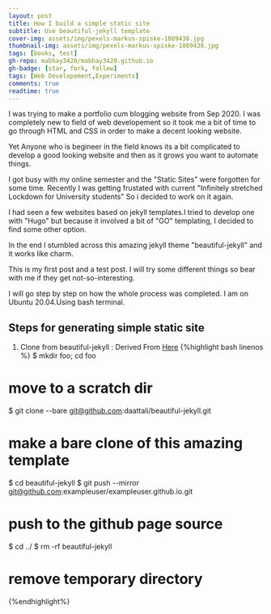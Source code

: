 ```yaml
---
layout: post
title: How I build a simple static site
subtitle: Use beautiful-jekyll template
cover-img: assets/img/pexels-markus-spiske-1089438.jpg
thumbnail-img: assets/img/pexels-markus-spiske-1089438.jpg
tags: [books, test]
gh-repo: mabhay3420/mabhay3420.github.io
gh-badge: [star, fork, follow]
tags: [Web Developement,Experiments]
comments: true
readtime: true
---
```


I was trying to make a portfolio cum blogging website from Sep 2020. I was completely new to field of web developement so it took me a bit of time to go through HTML and CSS in order to make a decent looking website.

Yet Anyone who is begineer in the field knows its a bit complicated to develop a good looking website and then as it grows you want to automate things.

I got busy with my online semester and the "Static Sites" were forgotten for some time. Recently I was getting frustated with current "Infinitely stretched Lockdown for University students" So i decided to work on it again.

I had seen a few websites based on jekyll templates.I tried to develop one with "Hugo" but because it involved a bit of "GO" templating, I decided to find some other option.

In the end I stumbled across this amazing jekyll theme "beautiful-jekyll" and it works like charm.

This is my first post and a test post. I will try some different things so bear with me if they get not-so-interesting.

I will go step by step on how the whole process was completed. I am on Ubuntu 20.04.Using bash terminal.

## Steps for generating simple static site

1. Clone from beautiful-jekyll : Derived From [Here](https://stackoverflow.com/questions/6613166/how-to-duplicate-a-git-repository-without-forking)
{%highlight bash linenos %}
$ mkdir foo; cd foo
# move to a scratch dir

$ git clone --bare git@github.com:daattali/beautiful-jekyll.git
# make a bare clone of this amazing template

$ cd beautiful-jekyll
$ git push --mirror git@github.com:exampleuser/exampleuser.github.io.git
# push to the github page source

$ cd ../
$ rm -rf beautiful-jekyll
# remove temporary directory

{%endhighlight%}
